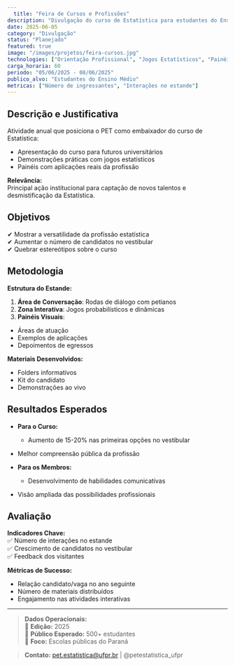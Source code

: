 ```yaml
---
  title: "Feira de Cursos e Profissões"
description: "Divulgação do curso de Estatística para estudantes do Ensino Médio na feira anual da UFPR"
date: 2025-06-05
category: "Divulgação"
status: "Planejado"
featured: true
image: "/images/projetos/feira-cursos.jpg"
technologies: ["Orientação Profissional", "Jogos Estatísticos", "Painéis Interativos"]
carga_horaria: 60
periodo: "05/06/2025 - 08/06/2025"
publico_alvo: "Estudantes do Ensino Médio"
metricas: ["Número de ingressantes", "Interações no estande"]
---
```

  
  ## **Descrição e Justificativa**
  
  Atividade anual que posiciona o PET como embaixador do curso de Estatística:
  
  - Apresentação do curso para futuros universitários  
- Demonstrações práticas com jogos estatísticos  
- Painéis com aplicações reais da profissão  

**Relevância:**  
  Principal ação institucional para captação de novos talentos e desmistificação da Estatística.

## **Objetivos**

✔ Mostrar a versatilidade da profissão estatística  
✔ Aumentar o número de candidatos no vestibular  
✔ Quebrar estereótipos sobre o curso  

## **Metodologia**

**Estrutura do Estande:**  
  1. **Área de Conversação**: Rodas de diálogo com petianos  
2. **Zona Interativa**: Jogos probabilísticos e dinâmicas  
3. **Painéis Visuais**:  
  - Áreas de atuação  
- Exemplos de aplicações  
- Depoimentos de egressos  

**Materiais Desenvolvidos:**  
  - Folders informativos  
- Kit do candidato  
- Demonstrações ao vivo  

## **Resultados Esperados**

- **Para o Curso:**  
  - Aumento de 15-20% nas primeiras opções no vestibular  
- Melhor compreensão pública da profissão  

- **Para os Membros:**  
  - Desenvolvimento de habilidades comunicativas  
- Visão ampliada das possibilidades profissionais  

## **Avaliação**

**Indicadores Chave:**  
  ✅ Número de interações no estande  
✅ Crescimento de candidatos no vestibular  
✅ Feedback dos visitantes  

**Métricas de Sucesso:**  
  - Relação candidato/vaga no ano seguinte  
- Número de materiais distribuídos  
- Engajamento nas atividades interativas  

---
  
  > **Dados Operacionais:**  
  > 📅 **Edição:** 2025  
> 👥 **Público Esperado:** 500+ estudantes  
> 🎯 **Foco:** Escolas públicas do Paraná  

> **Contato:** pet.estatistica@ufpr.br | @petestatistica_ufpr